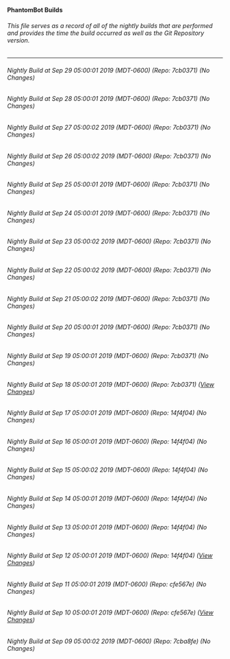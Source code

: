 **PhantomBot Builds**

###### This file serves as a record of all of the nightly builds that are performed and provides the time the build occurred as well as the Git Repository version.
-------------------------------------------------------------------------------------------------------------
###### Nightly Build at Sep 29 05:00:01 2019 (MDT-0600) (Repo: 7cb0371) (No Changes)
###### Nightly Build at Sep 28 05:00:01 2019 (MDT-0600) (Repo: 7cb0371) (No Changes)
###### Nightly Build at Sep 27 05:00:02 2019 (MDT-0600) (Repo: 7cb0371) (No Changes)
###### Nightly Build at Sep 26 05:00:02 2019 (MDT-0600) (Repo: 7cb0371) (No Changes)
###### Nightly Build at Sep 25 05:00:01 2019 (MDT-0600) (Repo: 7cb0371) (No Changes)
###### Nightly Build at Sep 24 05:00:01 2019 (MDT-0600) (Repo: 7cb0371) (No Changes)
###### Nightly Build at Sep 23 05:00:02 2019 (MDT-0600) (Repo: 7cb0371) (No Changes)
###### Nightly Build at Sep 22 05:00:02 2019 (MDT-0600) (Repo: 7cb0371) (No Changes)
###### Nightly Build at Sep 21 05:00:02 2019 (MDT-0600) (Repo: 7cb0371) (No Changes)
###### Nightly Build at Sep 20 05:00:01 2019 (MDT-0600) (Repo: 7cb0371) (No Changes)
###### Nightly Build at Sep 19 05:00:01 2019 (MDT-0600) (Repo: 7cb0371) (No Changes)
###### Nightly Build at Sep 18 05:00:01 2019 (MDT-0600) (Repo: 7cb0371) ([View Changes](https://github.com/PhantomBot/PhantomBot/compare/14f4f04...7cb0371))
###### Nightly Build at Sep 17 05:00:01 2019 (MDT-0600) (Repo: 14f4f04) (No Changes)
###### Nightly Build at Sep 16 05:00:01 2019 (MDT-0600) (Repo: 14f4f04) (No Changes)
###### Nightly Build at Sep 15 05:00:02 2019 (MDT-0600) (Repo: 14f4f04) (No Changes)
###### Nightly Build at Sep 14 05:00:01 2019 (MDT-0600) (Repo: 14f4f04) (No Changes)
###### Nightly Build at Sep 13 05:00:01 2019 (MDT-0600) (Repo: 14f4f04) (No Changes)
###### Nightly Build at Sep 12 05:00:01 2019 (MDT-0600) (Repo: 14f4f04) ([View Changes](https://github.com/PhantomBot/PhantomBot/compare/cfe567e...14f4f04))
###### Nightly Build at Sep 11 05:00:01 2019 (MDT-0600) (Repo: cfe567e) (No Changes)
###### Nightly Build at Sep 10 05:00:01 2019 (MDT-0600) (Repo: cfe567e) ([View Changes](https://github.com/PhantomBot/PhantomBot/compare/7cba8fe...cfe567e))
###### Nightly Build at Sep 09 05:00:02 2019 (MDT-0600) (Repo: 7cba8fe) (No Changes)
